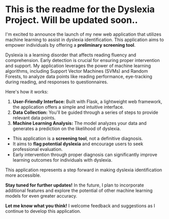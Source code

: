 # This is the readme for the Dyslexia Project. Will be updated soon..

I'm excited to announce the launch of my new web application that utilizes machine learning to assist in dyslexia identification. This application aims to empower individuals by offering a **preliminary screening tool**.

Dyslexia is a learning disorder that affects reading fluency and comprehension. Early detection is crucial for ensuring proper intervention and support. My application leverages the power of machine learning algorithms, including Support Vector Machines (SVMs) and Random Forests, to analyze data points like reading performance, eye-tracking during reading, and responses to questionnaires. 

Here's how it works:

1. **User-Friendly Interface:** Built with Flask, a lightweight web framework, the application offers a simple and intuitive interface.
2. **Data Collection:** You'll be guided through a series of steps to provide relevant data points. 
3. **Machine Learning Analysis:** The  model analyzes your data and generates a prediction on the likelihood of dyslexia.



* This application is a **screening tool**, not a definitive diagnosis. 
* It aims to **flag potential dyslexia** and encourage users to seek professional evaluation.
* Early intervention through proper diagnosis can significantly improve learning outcomes for individuals with dyslexia.

This application represents a step forward in making dyslexia identification more accessible.  

**Stay tuned for further updates!**  In the future, I plan to incorporate additional features and explore the potential of other machine learning models for even greater accuracy.

**Let me know what you think!**  I welcome feedback and suggestions as I continue to develop this application.
